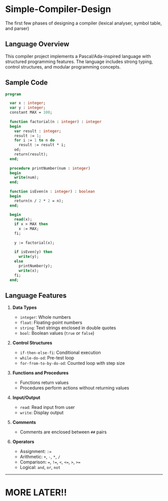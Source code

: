 # Simple-Compiler-Design

The first few phases of designing a compiler (lexical analyser, symbol table, and parser)

## Language Overview

This compiler project implements a Pascal/Ada-inspired language with structured programming features. The language includes strong typing, control structures, and modular programming concepts.

## Sample Code

```pascal
program

  var x : integer;
  var y : integer;
  constant MAX = 100;
  
  function factorial(n : integer) : integer
  begin
    var result : integer;
    result := 1;
    for i := 1 to n do
      result := result * i;
    od;
    return(result);
  end;
  
  procedure printNumber(num : integer)
  begin
    write(num);
  end;
  
  function isEven(n : integer) : boolean
  begin
    return(n / 2 * 2 = n);
  end;
  
  begin
    read(x);
    if x > MAX then
      x := MAX;
    fi;
    
    y := factorial(x);
    
    if isEven(y) then
      write(y);
    else
      printNumber(y);
      write(x);
    fi;
  end;
```

## Language Features

1. **Data Types**

   - `integer`: Whole numbers
   - `float`: Floating-point numbers
   - `string`: Text strings enclosed in double quotes
   - `bool`: Boolean values (`true` or `false`)

2. **Control Structures**

   - `if-then-else-fi`: Conditional execution
   - `while-do-od`: Pre-test loop
   - `for-from-to-by-do-od`: Counted loop with step size

3. **Functions and Procedures**

   - Functions return values
   - Procedures perform actions without returning values

4. **Input/Output**

   - `read`: Read input from user
   - `write`: Display output

5. **Comments**

   - Comments are enclosed between `##` pairs

6. **Operators**
   - Assignment: `:=`
   - Arithmetic: `+`, `-`, `*`, `/`
   - Comparison: `=`, `!=`, `<`, `<=`, `>`, `>=`
   - Logical: `and`, `or`, `not`

---

# MORE LATER!!
